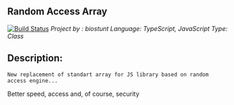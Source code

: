 ## **Random Access Array**

[![Build Status](https://travis-ci.org/joemccann/dillinger.svg?branch=master)](https://travis-ci.org/joemccann/dillinger)
*Project by : biostunt*
*Language: TypeScript, JavaScript*
*Type: Class*


## Description:
	New replacement of standart array for JS library based on random access engine...

Better speed, access and, of course, security
